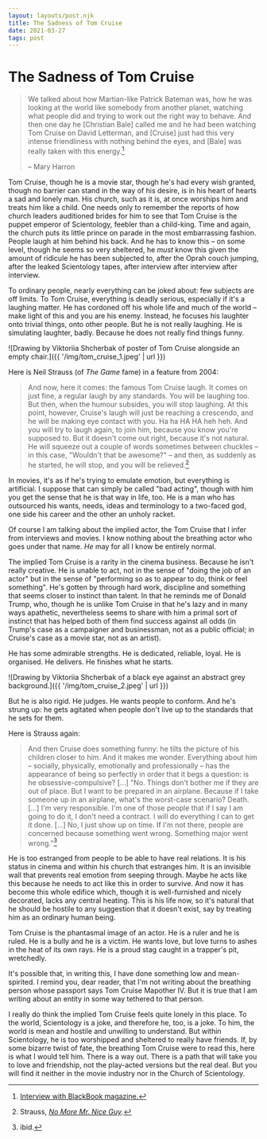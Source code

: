 ```yaml
---
layout: layouts/post.njk
title: The Sadness of Tom Cruise
date: 2021-03-27
tags: post
---
```


# The Sadness of Tom Cruise

> We talked about how Martian-like Patrick Bateman was, how he was looking at the world like somebody from another planet, watching what people did and trying to work out the right way to behave. And then one day he [Christian Bale] called me and he had been watching Tom Cruise on David Letterman, and [Cruise] just had this very intense friendliness with nothing behind the eyes, and [Bale] was really taken with this energy.[^1]
>
> – Mary Harron

Tom Cruise, though he is a movie star, though he's had every wish granted, though no barrier can stand in the way of his desire, is in his heart of hearts a sad and lonely man. His church, such as it is, at once worships him and treats him like a child. One needs only to remember the reports of how church leaders auditioned brides for him to see that Tom Cruise is the puppet emperor of Scientology, feebler than a child-king. Time and again, the church puts its little prince on parade in the most embarrassing fashion. People laugh at him behind his back. And he has to know this – on some level, though he seems so very sheltered, he _must_ know this given the amount of ridicule he has been subjected to, after the Oprah couch jumping, after the leaked Scientology tapes, after interview after interview after interview.

To ordinary people, nearly everything can be joked about: few subjects are off limits. To Tom Cruise, everything is deadly serious, especially if it's a laughing matter. He has cordoned off his whole life and much of the world – make light of this and you are his enemy. Instead, he focuses his laughter onto trivial things, onto other people. But he is not really laughing. He is simulating laughter, badly. Because he does not really find things funny.

![Drawing by Viktoriia Shcherbak of poster of Tom Cruise alongside an empty chair.]({{ '/img/tom_cruise_1.jpeg' | url }})

Here is Neil Strauss (of _The Game_ fame) in a feature from 2004:

> And now, here it comes: the famous Tom Cruise laugh. It comes on just fine, a regular laugh by any standards. You will be laughing too. But then, when the humour subsides, you will stop laughing. At this point, however, Cruise's laugh will just be reaching a crescendo, and he will be making eye contact with you. Ha ha HA HA heh heh. And you will try to laugh again, to join him, because you know you're supposed to. But it doesn't come out right, because it's not natural. He will squeeze out a couple of words sometimes between chuckles – in this case, "Wouldn't that be awesome?" – and then, as suddenly as he started, he will stop, and you will be relieved.[^2]

In movies, it's as if he's trying to emulate emotion, but everything is artificial. I suppose that can simply be called "bad acting", though with him you get the sense that he is that way in life, too. He is a man who has outsourced his wants, needs, ideas and terminology to a two-faced god, one side his career and the other an unholy racket.

Of course I am talking about the implied actor, the Tom Cruise that I infer from interviews and movies. I know nothing about the breathing actor who goes under that name. _He_ may for all I know be entirely normal.

The implied Tom Cruise is a rarity in the cinema business. Because he isn't really creative. He is unable to act, not in the sense of "doing the job of an actor" but in the sense of "performing so as to appear to do, think or feel something". He's gotten by through hard work, discipline and something that seems closer to instinct than talent. In that he reminds me of Donald Trump, who, though he is unlike Tom Cruise in that he's lazy and in many ways apathetic, nevertheless seems to share with him a primal sort of instinct that has helped both of them find success against all odds (in Trump's case as a campaigner and businessman, not as a public official; in Cruise's case as a movie star, not as an artist).

He has some admirable strengths. He is dedicated, reliable, loyal. He is organised. He delivers. He finishes what he starts.

![Drawing by Viktoriia Shcherbak of a black eye against an abstract grey background.]({{ '/img/tom_cruise_2.jpeg' | url }})

But he is also rigid. He judges. He wants people to conform. And he's strung up: he gets agitated when people don't live up to the standards that he sets for them.

Here is Strauss again:

> And then Cruise does something funny: he tilts the picture of his children closer to him. And it makes me wonder. Everything about him – socially, physically, emotionally and professionally – has the appearance of being so perfectly in order that it begs a question: is he obsessive-compulsive? [...] "No. Things don't bother me if they are out of place. But I want to be prepared in an airplane. Because if I take someone up in an airplane, what's the worst-case scenario? Death. [...] I'm very responsible. I'm one of those people that if I say I am going to do it, I don't need a contract. I will do everything I can to get it done. [...] No, I just show up on time. If I'm not there, people are concerned because something went wrong. Something major went wrong."[^3]

He is too estranged from people to be able to have real relations. It is his status in cinema and within his church that estranges him. It is an invisible wall that prevents real emotion from seeping through. Maybe he acts like this because he needs to act like this in order to survive. And now it has become this whole edifice which, though it is well-furnished and nicely decorated, lacks any central heating. This is his life now, so it's natural that he should be hostile to any suggestion that it doesn't exist, say by treating him as an ordinary human being.

Tom Cruise is the phantasmal image of an actor. He is a ruler and he is ruled. He is a bully and he is a victim. He wants love, but love turns to ashes in the heat of its own rays. He is a proud stag caught in a trapper's pit, wretchedly.

It's possible that, in writing this, I have done something low and mean-spirited. I remind you, dear reader, that I'm not writing about the breathing person whose passport says Tom Cruise Mapother IV. But it is true that I am writing about an entity in some way tethered to that person.

I really do think the implied Tom Cruise feels quite lonely in this place. To the world, Scientology is a joke, and therefore he, too, is a joke. To him, the world is mean and hostile and unwilling to understand. But within Scientology, he is too worshipped and sheltered to really have friends. If, by some bizarre twist of fate, the breathing Tom Cruise were to read this, here is what I would tell him. There is a way out. There is a path that will take you to love and friendship, not the play-acted versions but the real deal. But you will find it neither in the movie industry nor in the Church of Scientology.

[^1]: [Interview with BlackBook magazine.](https://webcache.googleusercontent.com/search?q=cache:https%3A%2F%2Fblackbookmag.com%2Farts-culture%2Ffilm%2Fmary-harron-reveals-inspiration-behind-patrick-bateman%2F)
[^2]: Strauss, _[No More Mr. Nice Guy](https://webcache.googleusercontent.com/search?q=cache:V_XSuf0S0qkJ:https://www.theguardian.com/film/2004/sep/12/features.magazine+&cd=1&hl=en&ct=clnk&gl=se)_.
[^3]: ibid.
